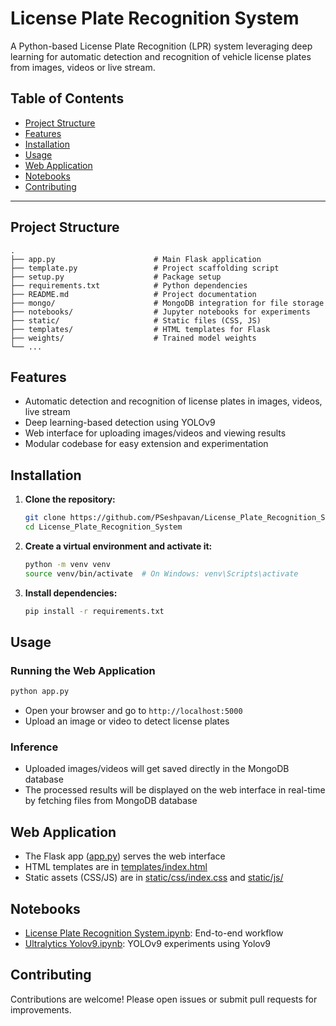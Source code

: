 # License Plate Recognition System

A Python-based License Plate Recognition (LPR) system leveraging deep learning for automatic detection and recognition of vehicle license plates from images, videos or live stream.

## Table of Contents

- [Project Structure](#project-structure)
- [Features](#features)
- [Installation](#installation)
- [Usage](#usage)
- [Web Application](#web-application)
- [Notebooks](#notebooks)
- [Contributing](#contributing)

---

## Project Structure

```
.
├── app.py                      # Main Flask application
├── template.py                 # Project scaffolding script
├── setup.py                    # Package setup
├── requirements.txt            # Python dependencies
├── README.md                   # Project documentation
├── mongo/                      # MongoDB integration for file storage
├── notebooks/                  # Jupyter notebooks for experiments
├── static/                     # Static files (CSS, JS)
├── templates/                  # HTML templates for Flask
├── weights/                    # Trained model weights
└── ...
```

## Features

- Automatic detection and recognition of license plates in images, videos, live stream
- Deep learning-based detection using YOLOv9
- Web interface for uploading images/videos and viewing results
- Modular codebase for easy extension and experimentation

## Installation

1. **Clone the repository:**
   ```sh
   git clone https://github.com/PSeshpavan/License_Plate_Recognition_System.git
   cd License_Plate_Recognition_System
   ```

2. **Create a virtual environment and activate it:**
   ```sh
   python -m venv venv
   source venv/bin/activate  # On Windows: venv\Scripts\activate
   ```

3. **Install dependencies:**
   ```sh
   pip install -r requirements.txt
   ```

## Usage

### Running the Web Application

```sh
python app.py
```

- Open your browser and go to `http://localhost:5000`
- Upload an image or video to detect license plates

### Inference

- Uploaded images/videos will get saved directly in the MongoDB database
- The processed results will be displayed on the web interface in real-time by fetching files from MongoDB database

## Web Application

- The Flask app ([app.py](app.py)) serves the web interface
- HTML templates are in [templates/index.html](templates/index.html)
- Static assets (CSS/JS) are in [static/css/index.css](static/css/index.css) and [static/js/](static/js/)

## Notebooks

- [License Plate Recognition System.ipynb](notebooks/License%20Plate%20Recognition%20System.ipynb): End-to-end workflow
- [Ultralytics Yolov9.ipynb](notebooks/Ultralytics%20Yolov9.ipynb): YOLOv9 experiments using Yolov9

## Contributing

Contributions are welcome! Please open issues or submit pull requests for improvements.
